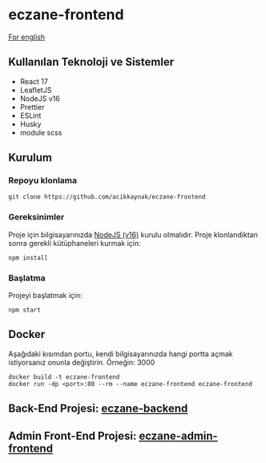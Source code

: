 # eczane-frontend
[For english](README_ENG.md)

## Kullanılan Teknoloji ve Sistemler
- React 17
- LeafletJS
- NodeJS v16
- Prettier
- ESLint
- Husky
- module scss

## Kurulum
### Repoyu klonlama

```
git clone https://github.com/acikkaynak/eczane-frontend
```

### Gereksinimler
Proje için bilgisayarınızda [NodeJS (v16)](https://nodejs.org/en/download/) kurulu olmalıdır.
Proje klonlandiktan sonra gerekli kütüphaneleri kurmak için:

```
npm install
```

### Başlatma
Projeyi başlatmak için:

```
npm start
```

## Docker
Aşağıdaki kısımdan portu, kendi bilgisayarınızda hangi portta açmak istiyorsanız onunla değiştirin. Örneğin: 3000

```
docker build -t eczane-frontend
docker run -dp <port>:80 --rm --name eczane-frontend eczane-frontend
```

## Back-End Projesi: [eczane-backend](https://github.com/acikkaynak/eczane-backend)
## Admin Front-End Projesi: [eczane-admin-frontend](https://github.com/acikkaynak/eczane-admin-frontend)
